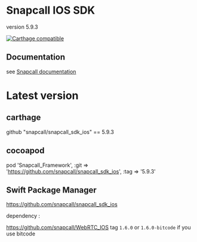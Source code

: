 # Snapcall IOS SDK
version 5.9.3

[![Carthage compatible](https://img.shields.io/badge/Carthage-compatible-4BC51D.svg?style=flat)](https://github.com/Carthage/Carthage)

## Documentation
 
see [Snapcall documentation](https://doc.snapcall.io/#ios)

# Latest version

## carthage

github "snapcall/snapcall_sdk_ios" == 5.9.3

## cocoapod

pod 'Snapcall_Framework', :git => 'https://github.com/snapcall/snapcall_sdk_ios', :tag => '5.9.3'

## Swift Package Manager

https://github.com/snapcall/snapcall_sdk_ios

dependency : 

https://github.com/snapcall/WebRTC_IOS tag `1.6.0` or `1.6.0-bitcode` if you use bitcode
